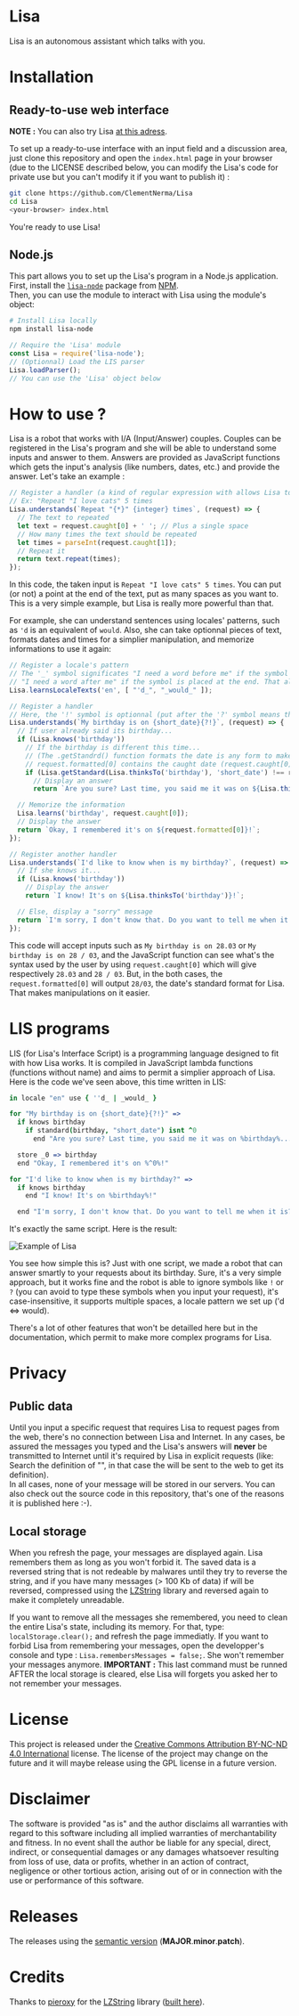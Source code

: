 # Lisa

Lisa is an autonomous assistant which talks with you.

# Installation

## Ready-to-use web interface

**NOTE :** You can also try Lisa [at this adress](https://clementnerma.github.io/Lisa).  

To set up a ready-to-use interface with an input field and a discussion area, just clone this repository and open the `index.html` page in your browser (due to the LICENSE described below, you can modify the Lisa's code for private use but you can't modify it if you want to publish it) :

```bash
git clone https://github.com/ClementNerma/Lisa
cd Lisa
<your-browser> index.html
```

You're ready to use Lisa!

## Node.js

This part allows you to set up the Lisa's program in a Node.js application. First, install the [`lisa-node`](https://www.npmjs.com/package/lisa-node) package from [NPM](https://www.npmjs.com).  
Then, you can use the module to interact with Lisa using the module's object:

```bash
# Install Lisa locally
npm install lisa-node
```

```javascript
// Require the 'Lisa' module
const Lisa = require('lisa-node');
// (Optionnal) Load the LIS parser
Lisa.loadParser();
// You can use the 'Lisa' object below
```

# How to use ?

Lisa is a robot that works with I/A (Input/Answer) couples. Couples can be registered in the Lisa's program and she will be able to understand some inputs and answer to them. Answers are provided as JavaScript functions which gets the input's analysis (like numbers, dates, etc.) and provide the answer. Let's take an example :

```javascript
// Register a handler (a kind of regular expression with allows Lisa to understand some inputs)
// Ex: "Repeat "I love cats" 5 times
Lisa.understands(`Repeat "{*}" {integer} times`, (request) => {
  // The text to repeated
  let text = request.caught[0] + ' '; // Plus a single space
  // How many times the text should be repeated
  let times = parseInt(request.caught[1]);
  // Repeat it
  return text.repeat(times);
});
```

In this code, the taken input is `Repeat "I love cats" 5 times`. You can put (or not) a point at the end of the text, put as many spaces as you want to. This is a very simple example, but Lisa is really more powerful than that.  

For example, she can understand sentences using locales' patterns, such as `'d` is an equivalent of `would`. Also, she can take optionnal pieces of text, formats dates and times for a simplier manipulation, and memorize informations to use it again:  

```javascript
// Register a locale's pattern
// The '_' symbol significates "I need a word before me" if the symbol is placed at the beginning of the text or
// "I need a word after me" if the symbol is placed at the end. That also works if the string begins/ends just before/after this text.
Lisa.learnsLocaleTexts('en', [ "'d_", "_would_" ]);

// Register a handler
// Here, the '!' symbol is optionnal (put after the '?' symbol means that you may not input it).
Lisa.understands(`My birthday is on {short_date}{?!}`, (request) => {
  // If user already said its birthday...
  if (Lisa.knows('birthday'))
    // If the birthday is different this time...
    // (The .getStandrd() function formats the date is any form to make a string with the 'dd/mm' form)
    // request.formatted[0] contains the caught date (request.caught[0]) after the use of .getStandard()
    if (Lisa.getStandard(Lisa.thinksTo('birthday'), 'short_date') !== request.formatted[0])
      // Display an answer
      return `Are you sure? Last time, you said me it was on ${Lisa.thinksTo('birthday')}...`;

  // Memorize the information
  Lisa.learns('birthday', request.caught[0]);
  // Display the answer
  return `Okay, I remembered it's on ${request.formatted[0]}!`;
});

// Register another handler
Lisa.understands(`I'd like to know when is my birthday?`, (request) => {
  // If she knows it...
  if (Lisa.knows('birthday'))
    // Display the answer
    return `I know! It's on ${Lisa.thinksTo('birthday')}!`;

  // Else, display a "sorry" message
  return `I'm sorry, I don't know that. Do you want to tell me when it is?`;
});
```

This code will accept inputs such as `My birthday is on 28.03` or `My birthday is on 28 / 03`, and the JavaScript function can see what's the syntax used by the user by using `request.caught[0]` which will give respectively `28.03` and `28 / 03`. But, in the both cases, the `request.formatted[0]` will output `28/03`, the date's standard format for Lisa. That makes manipulations on it easier.

# LIS programs

LIS (for Lisa's Interface Script) is a programming language designed to fit with how Lisa works. It is compiled in JavaScript lambda functions (functions without name) and aims to permit a simplier approach of Lisa. Here is the code we've seen above, this time written in LIS:

```coffeescript
in locale "en" use { ''d_ | _would_ }

for "My birthday is on {short_date}{?!}" =>
  if knows birthday
    if standard(birthday, "short_date") isnt ^0
      end "Are you sure? Last time, you said me it was on %birthday%..."

  store _0 => birthday
  end "Okay, I remembered it's on %^0%!"

for "I'd like to know when is my birthday?" =>
  if knows birthday
    end "I know! It's on %birthday%!"

  end "I'm sorry, I don't know that. Do you want to tell me when it is?"
```

It's exactly the same script. Here is the result:  

![Example of Lisa](https://s21.postimg.org/b5g2jdtwn/Demo_of_Lisa.png)

You see how simple this is? Just with one script, we made a robot that can answer smartly to your requests about its birthday. Sure, it's a very simple approach, but it works fine and the robot is able to ignore symbols like `!` or `?` (you can avoid to type these symbols when you input your request), it's case-insensitive, it supports multiple spaces, a locale pattern we set up ('d <=> would).  

There's a lot of other features that won't be detailled here but in the documentation, which permit to make more complex programs for Lisa.  

# Privacy

## Public data

Until you input a specific request that requires Lisa to request pages from the web, there's no connection between Lisa and Internet. In any cases, be assured the messages you typed and the Lisa's answers will **never** be transmitted to Internet until it's required by Lisa in explicit requests (like: Search the definition of "<word>", in that case the <word> will be sent to the web to get its definition).  
In all cases, none of your message will be stored in our servers. You can also check out the source code in this repository, that's one of the reasons it is published here :-).

## Local storage

When you refresh the page, your messages are displayed again. Lisa remembers them as long as you won't forbid it. The saved data is a reversed string that is not redeable by malwares until they try to reverse the string, and if you have many messages (> 100 Kb of data) if will be reversed, compressed using the [LZString](http://pieroxy.net/blog/pages/lz-string/index.html) library and reversed again to make it completely unreadable.  

If you want to remove all the messages she remembered, you need to clean the entire Lisa's state, including its memory. For that, type: `localStorage.clear();` and refresh the page immediatly.
If you want to forbid Lisa from remembering your messages, open the developper's console and type : `Lisa.remembersMessages = false;`. She won't remember your messages anymore.
**IMPORTANT :** This last command must be runned AFTER the local storage is cleared, else Lisa will forgets you asked her to not remember your messages.

# License

This project is released under the [Creative Commons Attribution BY-NC-ND 4.0 International](https://creativecommons.org/licenses/by-nc-nd/4.0/) license.
The license of the project may change on the future and it will maybe release using the GPL license in a future version.

# Disclaimer

The software is provided "as is" and the author disclaims all warranties
with regard to this software including all implied warranties of
merchantability and fitness. In no event shall the author be liable for
any special, direct, indirect, or consequential damages or any damages
whatsoever resulting from loss of use, data or profits, whether in an action
of contract, negligence or other tortious action, arising out of or in
connection with the use or performance of this software.

# Releases

The releases using the [semantic version](http://semver.org/) (**MAJOR**.**minor**.**patch**).

# Credits

Thanks to [pieroxy](http://pieroxy.net/) for the [LZString](https://github.com/pieroxy/lz-string) library ([built here](https://github.com/ClementNerma/Lisa/tree/master/build/lzstring.min.js)).
